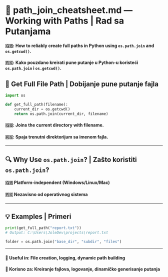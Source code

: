 # 🔗 path_join_cheatsheet.md — Working with Paths | Rad sa Putanjama

#### 🇬🇧: How to reliably create full paths in Python using `os.path.join` and `os.getcwd()`.

#### 🇷🇸: Kako pouzdano kreirati pune putanje u Python-u koristeći `os.path.join` i `os.getcwd()`.

## 📌 Get Full File Path | Dobijanje pune putanje fajla

```python
import os

def get_full_path(filename):
    current_dir = os.getcwd()
    return os.path.join(current_dir, filename)
```

#### 🇬🇧: Joins the current directory with filename.

#### 🇷🇸: Spaja trenutni direktorijum sa imenom fajla.

---

## 🔍 Why Use `os.path.join`? | Zašto koristiti `os.path.join`?

#### 🇬🇧 Platform-independent (Windows/Linux/Mac)

#### 🇷🇸 Nezavisno od operativnog sistema

---

## 💡 Examples | Primeri

```python
print(get_full_path("report.txt"))
# Output: C:\Users\JoleDev\projects\report.txt
```

```python
folder = os.path.join("base_dir", "subdir", "files")
```

---

#### 📌 **Useful in**: File creation, logging, dynamic path building

#### 📌 **Korisno za**: Kreiranje fajlova, logovanje, dinamičko generisanje putanja
